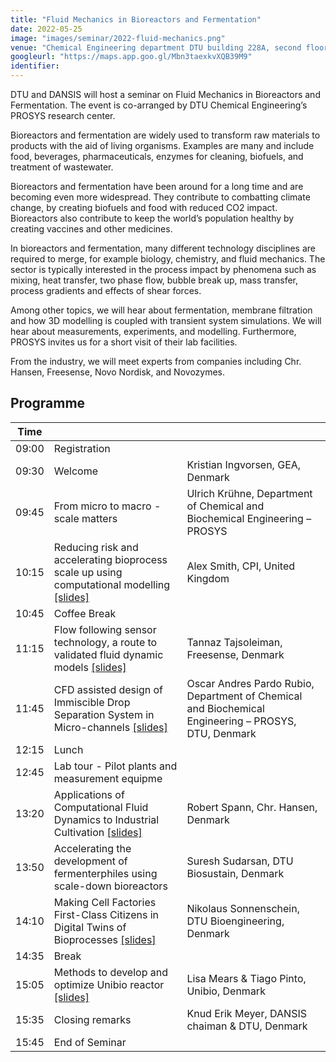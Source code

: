 ```yaml
---
title: "Fluid Mechanics in Bioreactors and Fermentation"
date: 2022-05-25
image: "images/seminar/2022-fluid-mechanics.png"
venue: "Chemical Engineering department DTU building 228A, second floor 2800 Kgs. Lyngby"
googleurl: "https://maps.app.goo.gl/Mbn3taexkvXQB39M9"
identifier:
---
```


DTU and DANSIS will host a seminar on Fluid Mechanics in Bioreactors and Fermentation. The event is co-arranged by DTU Chemical Engineering’s PROSYS research center.

Bioreactors and fermentation are widely used to transform raw materials to products with the aid of living organisms. Examples are many and include food, beverages, pharmaceuticals, enzymes for cleaning, biofuels, and treatment of wastewater.

Bioreactors and fermentation have been around for a long time and are becoming even more widespread. They contribute to combatting climate change, by creating biofuels and food with reduced CO2 impact. Bioreactors also contribute to keep the world’s population healthy by creating vaccines and other medicines.

In bioreactors and fermentation, many different technology disciplines are required to merge, for example biology, chemistry, and fluid mechanics. The sector is typically interested in the process impact by phenomena such as mixing, heat transfer, two phase flow, bubble break up, mass transfer, process gradients and effects of shear forces.

Among other topics, we will hear about fermentation, membrane filtration and how 3D modelling is coupled with transient system simulations. We will hear about measurements, experiments, and modelling. Furthermore, PROSYS invites us for a short visit of their lab facilities.

From the industry, we will meet experts from companies including Chr. Hansen, Freesense, Novo Nordisk, and Novozymes.


## Programme

| Time  |             |             |
| ----- | ----------- | ----------- |
| 09:00 | Registration|             |
| 09:30| Welcome     |  Kristian Ingvorsen, GEA, Denmark |
| 09:45 | From micro to macro - scale matters  |    Ulrich Krühne, Department of Chemical and Biochemical Engineering – PROSYS|
| 10:15 |  Reducing risk and accelerating bioprocess scale up using computational modelling <a href="https://foreninglet-cms-files.s3-eu-west-1.amazonaws.com/2282/skP8xCtjRCLm.pdf">[slides]</a>|Alex Smith, CPI, United Kingdom |
| 10:45 | Coffee Break |  |
| 11:15 |  Flow following sensor technology, a route to validated fluid dynamic models <a href="https://foreninglet-cms-files.s3-eu-west-1.amazonaws.com/2282/PNbgHtHR7nAy.pdf">[slides]</a>|  Tannaz Tajsoleiman, Freesense, Denmark|
| 11:45 |  CFD assisted design of Immiscible Drop Separation System in Micro-channels <a href="https://foreninglet-cms-files.s3-eu-west-1.amazonaws.com/2282/erpFhZkwKspc.pdf">[slides]</a> |Oscar Andres Pardo Rubio, Department of Chemical and Biochemical Engineering – PROSYS, DTU, Denmark |
| 12:15| Lunch  |  |
| 12:45|  Lab tour - Pilot plants and measurement equipme  |  |
| 13:20|  Applications of Computational Fluid Dynamics to Industrial Cultivation  <a href="https://foreninglet-cms-files.s3-eu-west-1.amazonaws.com/2282/ZYw5p44ctOnO.pdf">[slides]</a> | Robert Spann, Chr. Hansen, Denmark |
| 13:50|  Accelerating the development of fermenterphiles using scale-down bioreactors | Suresh Sudarsan, DTU Biosustain, Denmark |
| 14:10 | Making Cell Factories First-Class Citizens in Digital Twins of Bioprocesses  <a href="https://foreninglet-cms-files.s3-eu-west-1.amazonaws.com/2282/XQqLNF5ZX4kK.pdf">[slides]</a> |Nikolaus Sonnenschein, DTU Bioengineering, Denmark  |
| 14:35| Break |  |
| 15:05|  Methods to develop and optimize Unibio reactor <a href="https://foreninglet-cms-files.s3-eu-west-1.amazonaws.com/2282/npePhpMhG49S.pdf">[slides]</a>  | Lisa Mears & Tiago Pinto, Unibio, Denmark |
| 15:35|  Closing remarks | Knud Erik Meyer, DANSIS chaiman & DTU, Denmark |
| 15:45| End of Seminar |  |